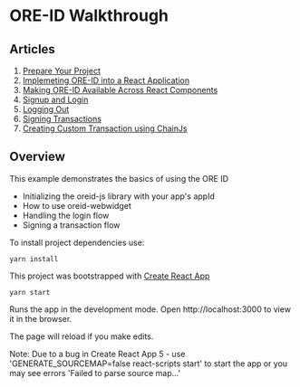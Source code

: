 # ORE-ID Walkthrough

## Articles

1. [Prepare Your Project](1-Prepare_Your_Project/1-Prepare_Your_Project.md)
2. [Implemeting ORE-ID into a React Application](2-Implementing_ORE-ID/2-Implementing_ORE-ID.md)
3. [Making ORE-ID Available Across React Components](3-Making_ORE-ID_Available/3-Making_ORE-ID_Available.md)
4. [Signup and Login](4-Signup_and_Login/4-Signup_and_Login.md)
5. [Logging Out](5-Log_Out/5-Log_Out.md)
6. [Signing Transactions](6-Signing_Transactions/6-Signing_Transactions.md)
7. [Creating Custom Transaction using ChainJs](7-Creating_Custom_Transactions/7-Creating_Custom_Transactions.md)


## Overview

This example demonstrates the basics of using the ORE ID

- Initializing the oreid-js library with your app's appId
- How to use oreid-webwidget
- Handling the login flow
- Signing a transaction flow


To install project dependencies use:

```
yarn install
```

This project was bootstrapped with [Create React App](https://github.com/facebook/create-react-app)

    yarn start

Runs the app in the development mode.
Open http://localhost:3000 to view it in the browser.

The page will reload if you make edits.

Note: Due to a bug in Create React App 5 - use 'GENERATE_SOURCEMAP=false react-scripts start' to start the app or you may see errors 'Failed to parse source map...'
